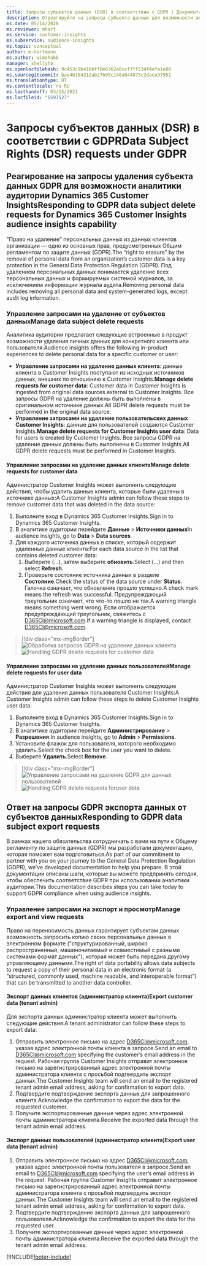 ```yaml
---
title: Запросы субъектов данных (DSR) в соответствии с GDPR | Документация Майкрософт
description: Отреагируйте на запросы субъекта данных для возможности аналитики аудитории Dynamics 365 Customer Insights.
ms.date: 05/14/2020
ms.reviewer: mhart
ms.service: customer-insights
ms.subservice: audience-insights
ms.topic: conceptual
author: m-hartmann
ms.author: wimohabb
manager: shellyha
ms.openlocfilehash: 9c453c9b416bff0e6362a8ccf7ff534f4efa1e00
ms.sourcegitcommit: bae40184312ab27b95c140a044875c2daea37951
ms.translationtype: HT
ms.contentlocale: ru-RU
ms.lasthandoff: 03/15/2021
ms.locfileid: "5597527"
---
```

# <a name="data-subject-rights-dsr-requests-under-gdpr"></a><span data-ttu-id="e7c5f-103">Запросы субъектов данных (DSR) в соответствии с GDPR</span><span class="sxs-lookup"><span data-stu-id="e7c5f-103">Data Subject Rights (DSR) requests under GDPR</span></span>

## <a name="responding-to-gdpr-data-subject-delete-requests-for-dynamics-365-customer-insights-audience-insights-capability"></a><span data-ttu-id="e7c5f-104">Реагирование на запросы удаления субъекта данных GDPR для возможности аналитики аудитории Dynamics 365 Customer Insights</span><span class="sxs-lookup"><span data-stu-id="e7c5f-104">Responding to GDPR data subject delete requests for Dynamics 365 Customer Insights audience insights capability</span></span>

<span data-ttu-id="e7c5f-105">"Право на удаление" персональных данных из данных клиентов организации — одно из основных прав, предусмотренных Общим регламентом по защите данных (GDPR).</span><span class="sxs-lookup"><span data-stu-id="e7c5f-105">The “right to erasure” by the removal of personal data from an organization’s customer data is a key protection in the General Data Protection Regulation (GDPR).</span></span> <span data-ttu-id="e7c5f-106">Под удалением персональных данных понимается удаление всех персональных данных и формируемых системой журналов, за исключением информации журнала аудита.</span><span class="sxs-lookup"><span data-stu-id="e7c5f-106">Removing personal data includes removing all personal data and system-generated logs, except audit log information.</span></span>

### <a name="manage-data-subject-delete-requests"></a><span data-ttu-id="e7c5f-107">Управление запросами на удаление от субъектов данных</span><span class="sxs-lookup"><span data-stu-id="e7c5f-107">Manage data subject delete requests</span></span>

<span data-ttu-id="e7c5f-108">Аналитика аудитории предлагает следующие встроенные в продукт возможности удаления личных данных для конкретного клиента или пользователя:</span><span class="sxs-lookup"><span data-stu-id="e7c5f-108">Audience insights offers the following in-product experiences to delete personal data for a specific customer or user:</span></span>

- <span data-ttu-id="e7c5f-109">**Управление запросами на удаление данных клиента**: данные клиента в Customer Insights поступают из исходных источников данных, внешних по отношению к Customer Insights.</span><span class="sxs-lookup"><span data-stu-id="e7c5f-109">**Manage delete requests for customer data**: Customer data in Customer Insights is ingested from original data sources external to Customer Insights.</span></span> <span data-ttu-id="e7c5f-110">Все запросы GDPR на удаление должны быть выполнены в оригинальном источнике данных.</span><span class="sxs-lookup"><span data-stu-id="e7c5f-110">All GDPR delete requests must be performed in the original data source.</span></span>
- <span data-ttu-id="e7c5f-111">**Управление запросами на удаление пользовательских данных Customer Insights**: данные для пользователей создаются Customer Insights.</span><span class="sxs-lookup"><span data-stu-id="e7c5f-111">**Manage delete requests for Customer Insights user data**: Data for users is created by Customer Insights.</span></span> <span data-ttu-id="e7c5f-112">Все запросы GDPR на удаление данных должны быть выполнены в Customer Insights.</span><span class="sxs-lookup"><span data-stu-id="e7c5f-112">All GDPR delete requests must be performed in Customer Insights.</span></span>

#### <a name="manage-delete-requests-for-customer-data"></a><span data-ttu-id="e7c5f-113">Управление запросами на удаление данных клиента</span><span class="sxs-lookup"><span data-stu-id="e7c5f-113">Manage delete requests for customer data</span></span>

<span data-ttu-id="e7c5f-114">Администратор Customer Insights может выполнить следующие действия, чтобы удалить данные клиента, которые были удалены в источнике данных:</span><span class="sxs-lookup"><span data-stu-id="e7c5f-114">A Customer Insights admin can follow these steps to remove customer data that was deleted in the data source:</span></span>

1. <span data-ttu-id="e7c5f-115">Выполните вход в Dynamics 365 Customer Insights.</span><span class="sxs-lookup"><span data-stu-id="e7c5f-115">Sign in to Dynamics 365 Customer Insights.</span></span>
2. <span data-ttu-id="e7c5f-116">В аналитике аудитории перейдите **Данные** > **Источники данных**</span><span class="sxs-lookup"><span data-stu-id="e7c5f-116">In audience insights, go to **Data** > **Data sources**</span></span>
3. <span data-ttu-id="e7c5f-117">Для каждого источника данных в списке, который содержит удаленные данные клиента:</span><span class="sxs-lookup"><span data-stu-id="e7c5f-117">For each data source in the list that contains deleted customer data:</span></span>
   1. <span data-ttu-id="e7c5f-118">Выберите (...), затем выберите **обновить**.</span><span class="sxs-lookup"><span data-stu-id="e7c5f-118">Select (...) and then select **Refresh**.</span></span>
   2. <span data-ttu-id="e7c5f-119">Проверьте состояние источника данных в разделе **Состояние**.</span><span class="sxs-lookup"><span data-stu-id="e7c5f-119">Check the status of the data source under **Status**.</span></span> <span data-ttu-id="e7c5f-120">Галочка означает, что обновление прошло успешно.</span><span class="sxs-lookup"><span data-stu-id="e7c5f-120">A check mark means the refresh was successful.</span></span> <span data-ttu-id="e7c5f-121">Предупреждающий треугольник означает, что что-то пошло не так.</span><span class="sxs-lookup"><span data-stu-id="e7c5f-121">A warning triangle means something went wrong.</span></span> <span data-ttu-id="e7c5f-122">Если отображается предупреждающий треугольник, свяжитесь с D365CI@microsoft.com.</span><span class="sxs-lookup"><span data-stu-id="e7c5f-122">If a warning triangle is displayed, contact D365CI@microsoft.com.</span></span>

> [!div class="mx-imgBorder"]
> <span data-ttu-id="e7c5f-123">![Обработка запросов GDPR на удаление данных клиента](media/gdpr-data-sources.png "Обработка запросов GDPR на удаление данных клиента")</span><span class="sxs-lookup"><span data-stu-id="e7c5f-123">![Handling GDPR delete requests for customer data](media/gdpr-data-sources.png "Handling GDPR delete requests for customer data")</span></span>

#### <a name="manage-delete-requests-for-user-data"></a><span data-ttu-id="e7c5f-124">Управление запросами на удаление данных пользователей</span><span class="sxs-lookup"><span data-stu-id="e7c5f-124">Manage delete requests for user data</span></span>

<span data-ttu-id="e7c5f-125">Администратор Customer Insights может выполнить следующие действия для удаления данных пользователя Customer Insights:</span><span class="sxs-lookup"><span data-stu-id="e7c5f-125">A Customer Insights admin can follow these steps to delete Customer Insights user data:</span></span>

1. <span data-ttu-id="e7c5f-126">Выполните вход в Dynamics 365 Customer Insights.</span><span class="sxs-lookup"><span data-stu-id="e7c5f-126">Sign in to Dynamics 365 Customer Insights.</span></span>
2. <span data-ttu-id="e7c5f-127">В аналитике аудитории перейдите **Администрирование** > **Разрешения**.</span><span class="sxs-lookup"><span data-stu-id="e7c5f-127">In audience insights, go to **Admin** > **Permissions**.</span></span>
3. <span data-ttu-id="e7c5f-128">Установите флажок для пользователя, которого необходимо удалить.</span><span class="sxs-lookup"><span data-stu-id="e7c5f-128">Select the check box for the user you want to delete.</span></span>
4. <span data-ttu-id="e7c5f-129">Выберите **Удалить**.</span><span class="sxs-lookup"><span data-stu-id="e7c5f-129">Select **Remove**.</span></span>

> [!div class="mx-imgBorder"]
> <span data-ttu-id="e7c5f-130">![Управление запросами на удаление GDPR для данных пользователей](media/gdpr-permissions.png "Управление запросами на удаление GDPR для данных пользователей")</span><span class="sxs-lookup"><span data-stu-id="e7c5f-130">![Handling GDPR delete requests foruser data](media/gdpr-permissions.png "Handling GDPR delete requests for user data")</span></span>

## <a name="responding-to-gdpr-data-subject-export-requests"></a><span data-ttu-id="e7c5f-131">Ответ на запросы GDPR экспорта данных от субъектов данных</span><span class="sxs-lookup"><span data-stu-id="e7c5f-131">Responding to GDPR data subject export requests</span></span>

<span data-ttu-id="e7c5f-132">В рамках нашего обязательства сотрудничать с вами на пути к Общему регламенту по защите данных (GDPR) мы разработали документацию, которая поможет вам подготовиться.</span><span class="sxs-lookup"><span data-stu-id="e7c5f-132">As part of our commitment to partner with you on your journey to the General Data Protection Regulation (GDPR), we’ve developed documentation to help you prepare.</span></span> <span data-ttu-id="e7c5f-133">В этой документации описаны шаги, которые вы можете предпринять сегодня, чтобы обеспечить соответствие GDPR при использовании аналитики аудитории.</span><span class="sxs-lookup"><span data-stu-id="e7c5f-133">This documentation describes steps you can take today to support GDPR compliance when using audience insights.</span></span>

### <a name="manage-export-and-view-requests"></a><span data-ttu-id="e7c5f-134">Управление запросами на экспорт и просмотр</span><span class="sxs-lookup"><span data-stu-id="e7c5f-134">Manage export and view requests</span></span>

<span data-ttu-id="e7c5f-135">Право на переносимость данных гарантирует субъектам данных возможность запросить копию своих персональных данных в электронном формате ("структурированный, широко распространенный, машиночитаемый и совместимый с разными системами формат данных"), которая может быть передана другому управляющему данными.</span><span class="sxs-lookup"><span data-stu-id="e7c5f-135">The right of data portability allows data subjects to request a copy of their personal data in an electronic format (a “structured, commonly used, machine readable, and interoperable format”) that can be transmitted to another data controller.</span></span>

#### <a name="export-customer-data-tenant-admin"></a><span data-ttu-id="e7c5f-136">Экспорт данных клиентов (администратор клиента)</span><span class="sxs-lookup"><span data-stu-id="e7c5f-136">Export customer data (tenant admin)</span></span>

<span data-ttu-id="e7c5f-137">Для экспорта данных администратор клиента может выполнить следующие действия:</span><span class="sxs-lookup"><span data-stu-id="e7c5f-137">A tenant administrator can follow these steps to export data:</span></span>

1. <span data-ttu-id="e7c5f-138">Отправить электронное письмо на адрес D365CI@microsoft.com, указав адрес электронной почты клиента в запросе.</span><span class="sxs-lookup"><span data-stu-id="e7c5f-138">Send an email to D365CI@microsoft.com specifying the customer’s email address in the request.</span></span> <span data-ttu-id="e7c5f-139">Рабочая группа Customer Insights отправит электронное письмо на зарегистрированный адрес электронной почты администратора клиента с просьбой подтвердить экспорт данных.</span><span class="sxs-lookup"><span data-stu-id="e7c5f-139">The Customer Insights team will send an email to the registered tenant admin email address, asking for confirmation to export data.</span></span>
2. <span data-ttu-id="e7c5f-140">Подтвердите подтверждение экспорта данных для запрошенного клиента.</span><span class="sxs-lookup"><span data-stu-id="e7c5f-140">Acknowledge the confirmation to export the data for the requested customer.</span></span>
3. <span data-ttu-id="e7c5f-141">Получите экспортированные данные через адрес электронной почты администратора клиента.</span><span class="sxs-lookup"><span data-stu-id="e7c5f-141">Receive the exported data through the tenant admin email address.</span></span>

#### <a name="export-user-data-tenant-admin"></a><span data-ttu-id="e7c5f-142">Экспорт данных пользователей (администратор клиента)</span><span class="sxs-lookup"><span data-stu-id="e7c5f-142">Export user data (tenant admin)</span></span>

1. <span data-ttu-id="e7c5f-143">Отправить электронное письмо на адрес D365CI@microsoft.com, указав адрес электронной почты пользователя в запросе.</span><span class="sxs-lookup"><span data-stu-id="e7c5f-143">Send an email to D365CI@microsoft.com specifying the user’s email address in the request.</span></span> <span data-ttu-id="e7c5f-144">Рабочая группа Customer Insights отправит электронное письмо на зарегистрированный адрес электронной почты администратора клиента с просьбой подтвердить экспорт данных.</span><span class="sxs-lookup"><span data-stu-id="e7c5f-144">The Customer Insights team will send an email to the registered tenant admin email address, asking for confirmation to export data.</span></span>
2. <span data-ttu-id="e7c5f-145">Подтвердите подтверждение экспорта данных для запрошенного пользователя.</span><span class="sxs-lookup"><span data-stu-id="e7c5f-145">Acknowledge the confirmation to export the data for the requested user.</span></span>
3. <span data-ttu-id="e7c5f-146">Получите экспортированные данные через адрес электронной почты администратора клиента.</span><span class="sxs-lookup"><span data-stu-id="e7c5f-146">Receive the exported data through the tenant admin email address.</span></span>


[!INCLUDE[footer-include](../includes/footer-banner.md)]